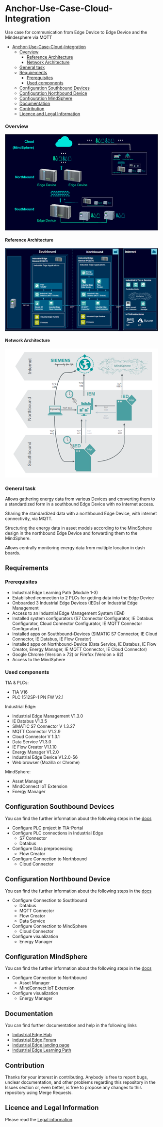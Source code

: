 # Anchor-Use-Case-Cloud-Integration

Use case for communication from Edge Device to Edge Device and the Mindesphere via MQTT 

- [Anchor-Use-Case-Cloud-Integration](#anchor-use-case-cloud-integration)
    - [Overview](#overview)
      - [Reference Architecture](#reference-architecture)
      - [Network Architecture](#network-architecture)
    - [General task](#general-task)
  - [Requirements](#requirements)
    - [Prerequisites](#prerequisites)
    - [Used components](#used-components)
  - [Configuration Southbound Devices](#configuration-southbound-devices)
  - [Configuration Northbound Device](#configuration-northbound-device)
  - [Configuration MindSphere](#configuration-mindsphere)
  - [Documentation](#documentation)
  - [Contribution](#contribution)
  - [Licence and Legal Information](#licence-and-legal-information)

### Overview 

![overview](docs/graphics/overview.png)

#### Reference Architecture

![overview3](docs/graphics/overview3.png)

#### Network Architecture

![overview2](docs/graphics/overview2.png)

### General task

Allows gathering energy data from various Devices and converting them to a standardized 
form in a southbound Edge Device with no Internet access. 


Sharing the standardized data with a northbound Edge Device, with internet connectivity, via MQTT.


Structuring the energy data in asset models according to the MindSphere design in the northbound Edge Device
and forwarding them to the MindSphere.


Allows centrally monitoring energy data from multiple location in dash boards.

## Requirements

###  Prerequisites
- Industrial Edge Learning Path (Module 1-3)
- Established connection to 2 PLCs for getting data into the Edge Device
- Onboarded 3 Industrial Edge Devices (IEDs) on Industrial Edge Management
- Access to an Industrial Edge Management System (IEM)
- Installed system configurators (S7 Connector Configurator, IE Databus Configurator, Cloud Connector Configurator, IE MQTT Connector Configurator) 
- Installed apps on Southbound-Devices (SIMATIC S7 Connector, IE Cloud Connector, IE Databus, IE Flow Creator)
- Installed apps on Northbound-Device (Data Service, IE Databus, IE Flow Creator, Energy Manager, IE MQTT Connector, IE Cloud Connector)
- Google Chrome (Version ≥ 72) or Firefox (Version ≥ 62)
- Access to the MindSphere
  
### Used components

TIA & PLCs:
- TIA V16
- PLC 1512SP-1 PN FW V2.1

Industrial Edge:
- Industrial Edge Management V1.3.0
- IE Databus V1.3.5
- SIMATIC S7 Connector V 1.3.27
- MQTT Connector V1.2.9
- Cloud Connector V 1.3.1
- Data Service V1.3.0
- IE Flow Creator V1.1.10
- Energy Manager V1.2.0
- Industrial Edge Device V1.2.0-56
- Web browser (Mozilla or Chrome)

MindSphere:
- Asset Manager 
- MindConnect IoT Extension
- Energy Manager

## Configuration Southbound Devices

You can find the further information about the following steps in the [docs](docs/install_PLC_Devices_Southbound.md)

- Configure PLC project in TIA-Portal
- Configure PLC connections in Industrial Edge
  - S7 Connector
  - Databus 
- Configure Data preprocessing 
  - Flow Creator 
- Configure Connection to Northbound
  - Cloud Connector 


## Configuration Northbound Device

You can find the further information about the following steps in the [docs](docs/install_Device_Northbound.md)

- Configure Connection to Southbound
  - Databus 
  - MQTT Connector
  - Flow Creator
  - Data Service
- Configure Connection to MindSphere
  - Cloud Connector
- Configure visualization
  - Energy Manager


## Configuration MindSphere
You can find the further information about the following steps in the [docs](docs/install_MindSphere.md)

- Configure Connection to Northbound
  - Asset Manager
  - MindConnect IoT Extension
- Configure visualization
  - Energy Manager 


## Documentation

You can find further documentation and help in the following links
  - [Industrial Edge Hub](https://iehub.eu1.edge.siemens.cloud/#/documentation)
  - [Industrial Edge Forum](https://www.siemens.com/industrial-edge-forum)
  - [Industrial Edge landing page](https://new.siemens.com/global/en/products/automation/topic-areas/industrial-edge/simatic-edge.html)
  - [Industrial Edge Learning Path](https://siemens-learning-simaticedge.sabacloud.com/)
## Contribution

Thanks for your interest in contributing. Anybody is free to report bugs, unclear documentation, and other problems regarding this repository in the Issues section or, even better, is free to propose any changes to this repository using Merge Requests.

## Licence and Legal Information

Please read the [Legal information](LICENSE.md).

